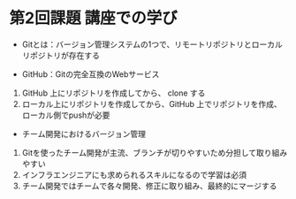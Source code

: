 # 第2回課題 講座での学び
- Gitとは：バージョン管理システムの1つで、リモートリポジトリとローカルリポジトリが存在する

- GitHub：Gitの完全互換のWebサービス
1. GitHub 上にリポジトリを作成してから、 clone する
2. ローカル上にリポジトリを作成してから、GitHub 上でリポジトリを作成、ローカル側でpushが必要

- チーム開発におけるバージョン管理
1. Gitを使ったチーム開発が主流、ブランチが切りやすいため分担して取り組みやすい
2. インフラエンジニアにも求められるスキルになるので学習は必須
3. チーム開発ではチームで各々開発、修正に取り組み、最終的にマージする
